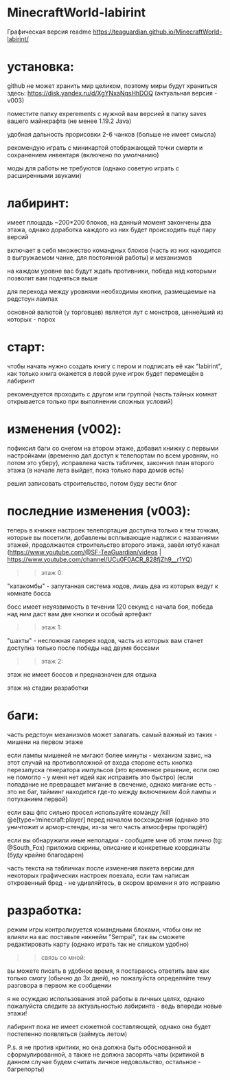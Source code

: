 # MinecraftWorld-labirint

Графическая версия readme https://teaguardian.github.io/MinecraftWorld-labirint/

# установка:

github не может хранить мир целиком, поэтому миры будут храниться здесь: https://disk.yandex.ru/d/XgYNxaNqsHhDOQ (актуальная версия - v003)

поместите папку experements с нужной вам версией в папку saves вашего майнкрафта (не менее 1.19.2 Java)

удобная дальность прорисовки 2-6 чанков (больше не имеет смысла)

рекомендую играть с миникартой отображающей точки смерти и сохранением инвентаря (включено по умолчанию)

моды для работы не требуются (однако советую играть с расширенными звуками)

# лабиринт:

имеет площадь ~200*200 блоков, на данный момент закончены два этажа, однако доработка каждого из них будет происходить ещё пару версий

включает в себя множество командных блоков (часть из них находится в выгружаемом чанке, для постоянной работы) и механизмов

на каждом уровне вас будут ждать противники, победа над которыми позволит вам подняться выше

для перехода между уровнями необходимы кнопки, размещаемые на редстоун лампах

основной валютой (у торговцев) является лут с монстров, ценнейший из которых - порох

# старт:

чтобы начать нужно создать книгу с пером и подписать её как "labirint", как только книга окажется в левой руке игрок будет перемещён в лабиринт

рекомендуется проходить с другом или группой (часть тайных комнат открывается только при выполнении сложных условий)

# изменения (v002):

пофиксил баги со снегом на втором этаже, добавил книжку с первыми настройками (временно дал доступ к телепортам по всем уровням, но потом это уберу), исправлена часть табличек, закончил план второго этажа (в начале лета выйдет, пока только пара домов есть)

решил записовать строительство, потом буду вести блог

# последние изменения (v003):

теперь в книжке настроек телепортация доступна только к тем точкам, которые вы посетили, добавлены всплывающие надписи с названиями этажей, продолжается строительство второго этажа, завёл ютуб канал (https://www.youtube.com/@SF-TeaGuardian/videos  |  https://www.youtube.com/channel/UCu0F0ACR_828fjZh9__r1YQ)

>> этаж 0:

"катакомбы" - запутанная система ходов, лишь два из которых ведут к комнате босса

босс имеет неуязвимость в течении 120 секунд с начала боя, победа над ним даст вам две кнопки и особый артефакт

>> этаж 1:

"шахты" - несложная галерея ходов, часть из которых вам станет доступна только после победы над двумя боссами

>> этаж 2:

этаж не имеет боссов и предназначен для отдыха

этаж на стадии разработки

# баги:

часть редстоун механизмов может залагать. самый важный из таких - мишени на первом этаже

если лампы мишеней не мигают более минуты - механизм завис, на этот случай на противопложной от входа стороне есть кнопка перезапуска генератора импульсов (это временное решение, если оно не помогло - у меня нет идей как исправить это быстро) (если попадание не превращает мигание в свечение, однако мигание есть - это не баг, тайминг находится где-то между включением 4ой лампы и потуханием первой)

если ваш фпс сильно просел используйте команду /kill @e[type=!minecraft:player] перед началом восхождения (однако это уничтожит и армор-стенды, из-за чего часть атмосферы пропадёт)

если вы обнаружили иные неполадки - сообщите мне об этом лично (tg: @South_Fox) приложив скрины, описание и конкретные координаты (буду крайне благодарен)

часть текста на табличках после изменения пакета версии для некоторых графических настроек поехала, если там написан откровенный бред - не удивляйтесь, в скором времени я это исправлю

# разработка:

режим игры контролируется командными блоками, чтобы они не влияли на вас поставьте никнейм "Sempai", так вы сможете редактировать карту (однако играть так не слишком удобно)

>> связь со мной:

вы можете писать в удобное время, я постараюсь ответить вам как только смогу (обычно до 3х дней), но пожалуйста определяйте тему разговора в первом же сообщении

я не осуждаю использования этой работы в личных целях, однако пожалуйста следите за актуальностью лабиринта - ведь впереди новые этажи!

лабиринт пока не имеет сюжетной составляющей, однако она будет постепенно появляться (займусь летом)

P.s. я не против критики, но она должна быть обоснованной и сформулированной, а также не должна засорять чаты (критикой в данном случае будем считать личное недовольство, остальное - багрепорты)

